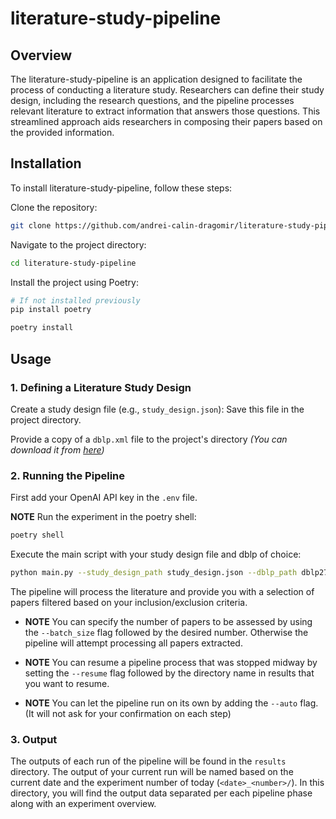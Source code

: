 # literature-study-pipeline
## Overview
The literature-study-pipeline is an application designed to facilitate the process of conducting a literature study. Researchers can define their study design, including the research questions, and the pipeline processes relevant literature to extract information that answers those questions. This streamlined approach aids researchers in composing their papers based on the provided information.

## Installation

To install literature-study-pipeline, follow these steps:

Clone the repository:
```bash
git clone https://github.com/andrei-calin-dragomir/literature-study-pipeline.git
```

Navigate to the project directory:

```bash
cd literature-study-pipeline
```

Install the project using Poetry:
```bash
# If not installed previously
pip install poetry

poetry install
```

## Usage
### 1. Defining a Literature Study Design

Create a study design file (e.g., `study_design.json`):
Save this file in the project directory.

Provide a copy of a `dblp.xml` file to the project's directory
_(You can download it from [here](https://dblp.uni-trier.de/xml/dblp.xml.gz))_

### 2. Running the Pipeline

First add your OpenAI API key in the `.env` file.

**NOTE** Run the experiment in the poetry shell: 
```bash
poetry shell
```

Execute the main script with your study design file and dblp of choice:

```bash
python main.py --study_design_path study_design.json --dblp_path dblp27052024.xml
```

The pipeline will process the literature and provide you with a selection of papers filtered based on your inclusion/exclusion criteria.

- **NOTE** You can specify the number of papers to be assessed by using the `--batch_size` flag followed by the desired number. Otherwise the pipeline will attempt processing all papers extracted.

- **NOTE** You can resume a pipeline process that was stopped midway by setting the `--resume` flag followed by the directory name in results that you want to resume.

- **NOTE** You can let the pipeline run on its own by adding the `--auto` flag. (It will not ask for your confirmation on each step)

### 3. Output

The outputs of each run of the pipeline will be found in the `results` directory.
The output of your current run will be named based on the current date and the experiment number of today (`<date>_<number>/`).
In this directory, you will find the output data separated per each pipeline phase along with an experiment overview.
